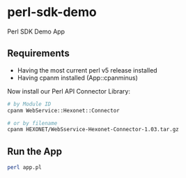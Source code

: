 # perl-sdk-demo
Perl SDK Demo App

## Requirements

* Having the most current perl v5 release installed
* Having cpanm installed (App::cpanminus)

Now install our Perl API Connector Library:

```bash
# by Module ID
cpanm WebService::Hexonet::Connector

# or by filename
cpanm HEXONET/WebSservice-Hexonet-Connector-1.03.tar.gz
```

## Run the App

```bash
perl app.pl
```
